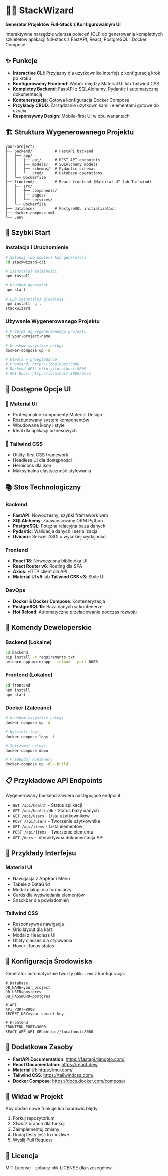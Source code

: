 # 🧙‍♂️ StackWizard

**Generator Projektów Full-Stack z Konfigurowalnym UI**

Interaktywne narzędzie wiersza poleceń (CLI) do generowania kompletnych szkieletów aplikacji full-stack z FastAPI, React, PostgreSQL i Docker Compose.

## ✨ Funkcje

- **Interactive CLI**: Przyjazny dla użytkownika interfejs z konfiguracją krok po kroku
- **Konfigurowalny Frontend**: Wybór między Material UI lub Tailwind CSS
- **Kompletny Backend**: FastAPI z SQLAlchemy, Pydantic i automatyczną dokumentacją
- **Konteneryzacja**: Gotowa konfiguracja Docker Compose
- **Przykłady CRUD**: Zarządzanie użytkownikami i elementami gotowe do użycia
- **Responsywny Design**: Mobile-first UI w obu wariantach

## 🏗️ Struktura Wygenerowanego Projektu

```
your-project/
├── backend/          # FastAPI backend
│   ├── app/
│   │   ├── api/      # REST API endpoints
│   │   ├── models/   # SQLAlchemy models
│   │   ├── schemas/  # Pydantic schemas
│   │   └── crud/     # Database operations
│   └── Dockerfile
├── frontend/         # React frontend (Material UI lub Tailwind)
│   ├── src/
│   │   ├── components/
│   │   ├── pages/
│   │   └── services/
│   └── Dockerfile
├── database/         # PostgreSQL initialization
├── docker-compose.yml
└── .env
```

## 🚀 Szybki Start

### Instalacja i Uruchomienie

```bash
# Sklonuj lub pobierz kod generatora
cd stackwizard-cli

# Zainstaluj zależności
npm install

# Uruchom generator
npm start

# Lub zainstaluj globalnie
npm install -g .
stackwizard
```

### Używanie Wygenerowanego Projektu

```bash
# Przejdź do wygenerowanego projektu
cd your-project-name

# Uruchom wszystkie usługi
docker-compose up -d

# Otwórz w przeglądarce
# Frontend: http://localhost:3000
# Backend API: http://localhost:8000
# API Docs: http://localhost:8000/docs
```

## 🎯 Dostępne Opcje UI

### 🎨 Material UI
- Profesjonalne komponenty Material Design
- Rozbudowany system komponentów
- Wbudowane ikony i style
- Ideal dla aplikacji biznesowych

### 🎯 Tailwind CSS  
- Utility-first CSS framework
- Headless UI dla dostępności
- Heroicons dla ikon
- Maksymalna elastyczność stylowania

## 📚 Stos Technologiczny

### Backend
- **FastAPI**: Nowoczesny, szybki framework web
- **SQLAlchemy**: Zaawansowany ORM Python
- **PostgreSQL**: Potężna relacyjna baza danych
- **Pydantic**: Walidacja danych i serializacja
- **Uvicorn**: Serwer ASGI o wysokiej wydajności

### Frontend
- **React 18**: Nowoczesna biblioteka UI
- **React Router v6**: Routing dla SPA
- **Axios**: HTTP client dla API
- **Material UI v5** lub **Tailwind CSS v3**: Style UI

### DevOps
- **Docker & Docker Compose**: Konteneryzacja
- **PostgreSQL 15**: Baza danych w kontenerze
- **Hot Reload**: Automatyczne przeładowanie podczas rozwoju

## 🔧 Komendy Deweloperskie

### Backend (Lokalne)
```bash
cd backend
pip install -r requirements.txt
uvicorn app.main:app --reload --port 8000
```

### Frontend (Lokalne)
```bash
cd frontend
npm install
npm start
```

### Docker (Zalecane)
```bash
# Uruchom wszystkie usługi
docker-compose up -d

# Wyświetl logi
docker-compose logs -f

# Zatrzymaj usługi
docker-compose down

# Przebuduj kontenery
docker-compose up -d --build
```

## 📋 Przykładowe API Endpoints

Wygenerowany backend zawiera następujące endpoint:

- `GET /api/health` - Status aplikacji
- `GET /api/health/db` - Status bazy danych
- `GET /api/users` - Lista użytkowników
- `POST /api/users` - Tworzenie użytkownika
- `GET /api/items` - Lista elementów  
- `POST /api/items` - Tworzenie elementu
- `GET /docs` - Interaktywna dokumentacja API

## 🎨 Przykłady Interfejsu

### Material UI
- Nawigacja z AppBar i Menu
- Tabele z DataGrid
- Modal dialogi dla formularzy
- Cards dla wyświetlania elementów
- Snackbar dla powiadomień

### Tailwind CSS
- Responsywna nawigacja
- Grid layout dla kart
- Modal z Headless UI
- Utility classes dla stylowania
- Hover i focus states

## 🔐 Konfiguracja Środowiska

Generator automatycznie tworzy pliki `.env` z konfiguracją:

```env
# Database
DB_NAME=your_project
DB_USER=postgres
DB_PASSWORD=postgres

# API
API_PORT=8000
SECRET_KEY=your-secret-key

# Frontend  
FRONTEND_PORT=3000
REACT_APP_API_URL=http://localhost:8000
```

## 📖 Dodatkowe Zasoby

- **FastAPI Documentation**: https://fastapi.tiangolo.com/
- **React Documentation**: https://react.dev/
- **Material UI**: https://mui.com/
- **Tailwind CSS**: https://tailwindcss.com/
- **Docker Compose**: https://docs.docker.com/compose/

## 🤝 Wkład w Projekt

Aby dodać nowe funkcje lub naprawić błędy:

1. Forkuj repozytorium
2. Stwórz branch dla funkcji
3. Zaimplementuj zmiany
4. Dodaj testy jeśli to możliwe
5. Wyślij Pull Request

## 📄 Licencja

MIT License - zobacz plik LICENSE dla szczegółów.